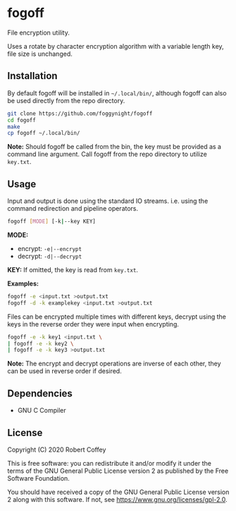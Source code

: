# fogoff

File encryption utility.

Uses a rotate by character encryption algorithm with a variable length key, file
size is unchanged.

## Installation

By default fogoff will be installed in `~/.local/bin/`, although fogoff can also
be used directly from the repo directory.

```bash
git clone https://github.com/foggynight/fogoff
cd fogoff
make
cp fogoff ~/.local/bin/
```

**Note:** Should fogoff be called from the bin, the key must be provided as a
command line argument. Call fogoff from the repo directory to utilize
`key.txt`.

## Usage

Input and output is done using the standard IO streams. i.e. using the command
redirection and pipeline operators.

```bash
fogoff [MODE] [-k|--key KEY]
```

**MODE:**
- encrypt: `-e|--encrypt`
- decrypt: `-d|--decrypt`

**KEY:** If omitted, the key is read from `key.txt`.

**Examples:**
```bash
fogoff -e <input.txt >output.txt
fogoff -d -k examplekey <input.txt >output.txt
```

Files can be encrypted multiple times with different keys, decrypt using
the keys in the reverse order they were input when encrypting.

```bash
fogoff -e -k key1 <input.txt \
| fogoff -e -k key2 \
| fogoff -e -k key3 >output.txt
```

**Note:** The encrypt and decrypt operations are inverse of each other, they can
be used in reverse order if desired.

## Dependencies

- GNU C Compiler

## License

Copyright (C) 2020 Robert Coffey

This is free software: you can redistribute it and/or modify it under the terms
of the GNU General Public License version 2 as published by the Free Software
Foundation.

You should have received a copy of the GNU General Public License version 2
along with this software. If not, see <https://www.gnu.org/licenses/gpl-2.0>.
